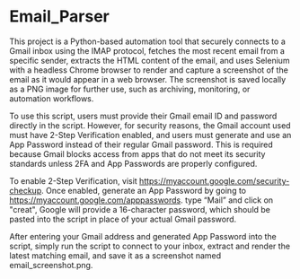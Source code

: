 # Email_Parser

This project is a Python-based automation tool that securely connects to a Gmail inbox using the IMAP protocol, fetches the most recent email from a specific sender, extracts the HTML content of the email, and uses Selenium with a headless Chrome browser to render and capture a screenshot of the email as it would appear in a web browser. The screenshot is saved locally as a PNG image for further use, such as archiving, monitoring, or automation workflows.

To use this script, users must provide their Gmail email ID and password directly in the script. However, for security reasons, the Gmail account used must have 2-Step Verification enabled, and users must generate and use an App Password instead of their regular Gmail password. This is required because Gmail blocks access from apps that do not meet its security standards unless 2FA and App Passwords are properly configured.

To enable 2-Step Verification, visit https://myaccount.google.com/security-checkup. Once enabled, generate an App Password by going to https://myaccount.google.com/apppasswords. type  “Mail” and click on "creat",  Google will provide a 16-character password, which should be pasted into the script in place of your actual Gmail password.

After entering your Gmail address and generated App Password into the script, simply run the script to connect to your inbox, extract and render the latest matching email, and save it as a screenshot named email_screenshot.png.

